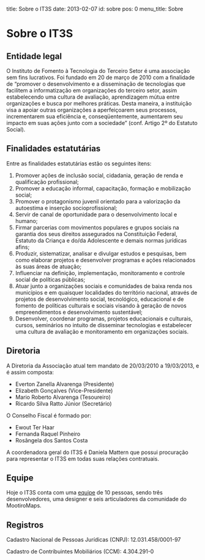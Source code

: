 title: Sobre o IT3S
date: 2013-02-07
id: sobre
pos: 0
menu_title: Sobre

Sobre o IT3S
============

Entidade legal
--------------

O Instituto de Fomento à Tecnologia do Terceiro Setor é uma associação sem fins lucrativos. Foi fundado em 20 de março de 2010 com a finalidade de “promover o desenvolvimento e a disseminação de tecnologias que facilitem a informatização em organizações do terceiro setor, assim estabelecendo uma cultura de avaliação, aprendizagem mútua entre organizações e busca por melhores práticas. Desta maneira, a instituição visa a apoiar outras organizações a aperfeiçoarem seus processos, incrementarem sua eficiência e, conseqüentemente, aumentarem seu impacto em suas ações junto com a sociedade” (conf. Artigo 2º do Estatuto Social).

Finalidades estatutárias
------------------------

Entre as finalidades estatutárias estão os seguintes itens:

  1. Promover ações de inclusão social, cidadania, geração de renda e qualificação profissional;
  2. Promover a educação informal, capacitação, formação e mobilização social;
  3. Promover o protagonismo juvenil orientado para a valorização da autoestima e inserção socioprofissional;
  4. Servir de canal de oportunidade para o desenvolvimento local e humano;
  5. Firmar parcerias com movimentos populares e grupos sociais na garantia dos seus direitos assegurados na Constituição Federal, Estatuto da Criança e do/da Adolescente e demais normas jurídicas afins;
  6. Produzir, sistematizar, analisar e divulgar estudos e pesquisas, bem como elaborar projetos e desenvolver programas e ações relacionados às suas áreas de atuação;
  7. Influenciar na definição, implementação, monitoramento e controle social de políticas públicas;
  8. Atuar junto a organizações sociais e comunidades de baixa renda nos municípios e em quaisquer localidades do território nacional, através de projetos de desenvolvimento social, tecnológico, educacional e de fomento de políticas culturais e sociais visando à geração de novos empreendimentos e desenvolvimento sustentável;
  9. Desenvolver, coordenar programas, projetos educacionais e culturais, cursos, seminários no intuito de disseminar tecnologias e estabelecer uma cultura de avaliação e monitoramento em organizações sociais.

Diretoria
---------

A Diretoria da Associação atual tem mandato de 20/03/2010 a 19/03/2013, e é assim composta:

  * Everton Zanella Alvarenga (Presidente)
  * Elizabeth Gonçalves (Vice-Presidente)
  * Mario Roberto Alvarenga (Tesoureiro)
  * Ricardo Silva Ratto Júnior (Secretário)

O Conselho Fiscal é formado por:

  * Ewout Ter Haar
  * Fernanda Raquel Pinheiro
  * Rosângela dos Santos Costa

A coordenadora geral do IT3S é Daniela Mattern que possui procuração para representar o IT3S em todas suas relações contratuais.

Equipe
------

Hoje o IT3S conta com uma [equipe](/Sobre/Equipe) de 10 pessoas, sendo três desenvolvedores, uma designer e seis articuladores da comunidade do MootiroMaps.

Registros
---------

Cadastro Nacional de Pessoas Jurídicas (CNPJ): 12.031.458/0001-97

Cadastro de Contribuintes Mobiliários (CCM): 4.304.291-0
